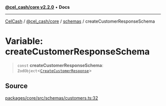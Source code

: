 [**@cel_cash/core v2.2.0**](../../README.md) • **Docs**

***

[CelCash](../../../../packages.md) / [@cel\_cash/core](../../README.md) / [schemas](../README.md) / createCustomerResponseSchema

# Variable: createCustomerResponseSchema

> `const` **createCustomerResponseSchema**: `ZodObject`\<[`CreateCustomerResponse`](../../index/type-aliases/CreateCustomerResponse.md)\>

## Source

[packages/core/src/schemas/customers.ts:32](https://github.com/Pyxlab/celcash/blob/9e2eeefc75067a4b86d18d5bb144eb4446f097c2/packages/core/src/schemas/customers.ts#L32)
